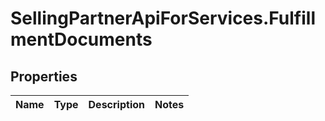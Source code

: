 # SellingPartnerApiForServices.FulfillmentDocuments

## Properties
Name | Type | Description | Notes
------------ | ------------- | ------------- | -------------


